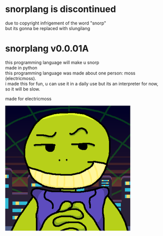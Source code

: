 # snorplang is discontinued
due to copyright infrigement of the word "snorp"<br>
but its gonna be replaced with slungilang
# snorplang v0.0.01A

this programming language will make u snorp<br>
made in python<br>
this programming language was made about one person: moss (electricmoss).<br>
i made this for fun, u can use it in a daily use but its an interpreter for now, so it will be slow.

made for electricmoss

![snorp](https://github.com/3pm-on-github/snorplang/blob/main/snorp.png?raw=true)
